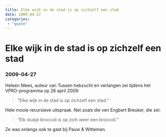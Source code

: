 ```yaml
---
title: Elke wijk in de stad is op zichzelf een stad
date: 2009-04-27
categories:
 - "quote"
---
```


# Elke wijk in de stad is op zichzelf een stad
### 2009-04-27

Heleen Mees, auteur van Tussen hebzucht en verlangen zei tijdens het VPRO-programma op 26 april 2009:

> ”Elke wijk in de stad is op zichzelf een stad.”

Hele mooie recursieve uitspraak. Net zoals die ven Engbert Breuker, die zei:

> “Elk stukje broccoli is op zich weer een broccoli.”

Ze was onlangs ook te gast bij Pauw & Witteman.